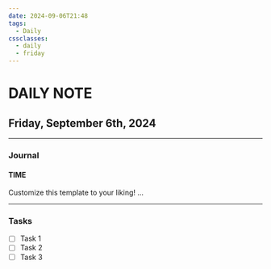 ```yaml
---
date: 2024-09-06T21:48
tags:
  - Daily
cssclasses:
  - daily
  - friday
---
```

# DAILY NOTE
## Friday, September 6th, 2024
***
### Journal
#### TIME
Customize this template to your liking!
...
***
### Tasks
- [ ] Task 1
- [ ] Task 2
- [ ] Task 3